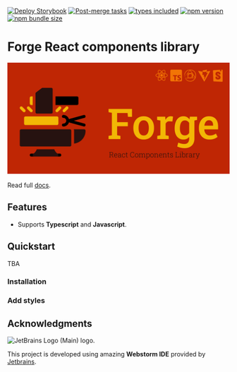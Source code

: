 [![Deploy Storybook](https://github.com/morewings/react-forge-ui/actions/workflows/pages.yml/badge.svg)](https://github.com/morewings/react-forge-ui/actions/workflows/pages.yml)
[![Post-merge tasks](https://github.com/morewings/react-forge-ui/actions/workflows/merge-jobs.yml/badge.svg)](https://github.com/morewings/react-forge-ui/actions/workflows/merge-jobs.yml)
[![types included](https://img.shields.io/github/package-json/types/morewings/react-forge-ui)](https://github.com/morewings/react-forge-ui)
[![npm version](https://badge.fury.io/js/react-forge-ui.svg)](https://www.npmjs.com/package/react-forge-ui)
[![npm bundle size](https://img.shields.io/bundlephobia/minzip/react-forge-ui)](https://bundlephobia.com/result?p=react-forge-ui)

# Forge React components library


[![NPM library Create React App template logo](./design/logo.png)](#)

Read full [docs](https://morewings.github.io/react-forge-ui/).

## Features

- Supports **Typescript** and **Javascript**.

## Quickstart

TBA

### Installation

### Add styles

## Acknowledgments

<img width="222" src="https://resources.jetbrains.com/storage/products/company/brand/logos/jb_beam.png" alt="JetBrains Logo (Main) logo.">

This project is developed using amazing **Webstorm IDE** provided by [Jetbrains](https://www.jetbrains.com).


